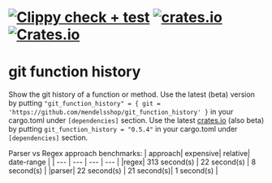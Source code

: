 
# [![Clippy check + test](https://github.com/mendelsshop/git_function_history/actions/workflows/cargo_clippy_lib.yml/badge.svg)](https://github.com/mendelsshop/git_function_history/actions/workflows/cargo_clippy_lib.yml) [![crates.io](https://img.shields.io/crates/v/git_function_history.svg?label=latest%20version)](https://crates.io/crates/git_function_history) [![Crates.io](https://img.shields.io/crates/d/git_function_history?label=crates.io%20downloads)](https://crates.io/crates/git_function_history)

# git function history

Show the git history of a function or method.
Use the latest (beta) version by putting `"git_function_history" = { git = 'https://github.com/mendelsshop/git_function_history' }` in your cargo.toml under `[dependencies]` section.
Use the latest [crates.io](https://crates.io/crates/git_function_history) (also beta) by putting `git_function_history = "0.5.4"` in your cargo.toml under `[dependencies]` section.

Parser vs Regex approach benchmarks:
| approach| expensive| relative| date-range |
| --- | --- | --- | --- |
|regex| 313 second(s) | 22 second(s) | 8 second(s) |
|parser| 22 second(s) | 21 second(s)| 1 second(s) |
